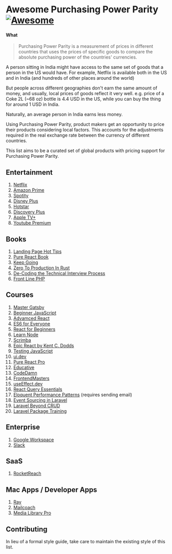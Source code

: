 # Awesome Purchasing Power Parity [![Awesome](https://cdn.rawgit.com/sindresorhus/awesome/d7305f38d29fed78fa85652e3a63e154dd8e8829/media/badge.svg)](https://github.com/sindresorhus/awesome)

#### What

> Purchasing Power Parity is a measurement of prices in different
> countries that uses the prices of specific goods to compare the
> absolute purchasing power of the countries' currencies.

A person sitting in India might have access to the same set of goods that a person in the US would have. For example, Netflix is available both in the US and in India (and hundreds of other places around the world)

But people across different geographies don't earn the same amount of money, and usually, local prices of goods reflect it very well. e.g. price of a Coke 2L (~68 oz) bottle is 4.4 USD in the US, while you can buy the thing for around 1 USD in India.

Naturally, an average person in India earns less money.

Using Purchasing Power Parity, product makers get an opportunity to price their products considering local factors. This accounts for the adjustments required in the real exchange rate between the currency of different countries.

This list aims to be a curated set of global products with pricing support for Purchasing Power Parity.

## Entertainment

1. [Netflix](https://www.netflix.com)
1. [Amazon Prime](https://www.primevideo.com)
1. [Spotity](https://www.spotify.com)
1. [Disney Plus](https://www.disneyplus.com)
1. [Hotstar](https://www.hotstar.com)
1. [Discovery Plus](https://www.discoveryplus.com)
1. [Apple TV+](https://tv.apple.com)
1. [Youtube Premium](https://www.youtube.com/premium)

## Books

1. [Landing Page Hot Tips](https://onepagelove.com/100-tips)
1. [Pure React Book](https://www.purereact.com/)
1. [Keep Going](https://mtrostyle.gumroad.com/l/keepgoing)
1. [Zero To Production In Rust](https://www.zero2prod.com/)
1. [De-Coding the Technical Interview Process](https://technicalinterviews.dev/)
1. [Front Line PHP](https://front-line-php.com/)

## Courses

1. [Master Gatsby](https://mastergatsby.com)
1. [Beginner JavaScript](https://beginnerjavaScript.com)
1. [Advamced React](https://advancedreact.com)
1. [ES6 for Everyone](https://es6.io)
1. [React for Beginners](https://reactforbeginners.com)
1. [Learn Node](https://learnnode.com)
1. [Scrimba](https://www.scrimba.com)
1. [Epic React by Kent C. Dodds](https://epicreact.dev)
1. [Testing JavaScript](https://testingjavascript.com)
1. [ui.dev](https://ui.dev)
1. [Pure React Pro](https://www.purereact.com/)
1. [Educative](https://educative.io)
1. [CodeDamn](https://codedamn.com/)
1. [FrontendMasters](https://frontendmasters.com)
1. [useEffect.dev](https://useeffect.dev)
1. [React Query Essentials](https://learn.tanstack.com/p/react-query-essentials)
1. [Eloquent Performance Patterns](https://eloquent-course.reinink.ca/) (requires sending email)
1. [Event Sourcing in Laravel](https://event-sourcing-laravel.com/)
1. [Laravel Beyond CRUD](https://laravel-beyond-crud.com/)
1. [Laravel Package Training](https://laravelpackage.training/)

## Enterprise

1. [Google Workspace](https://workspace.google.com)
1. [Slack](https://www.slack.com)

## SaaS

1. [RocketReach](https://www.rocketreach.co)

## Mac Apps / Developer Apps

1. [Ray](https://myray.app/)
1. [Mailcoach](https://mailcoach.app/)
1. [Media Library Pro](https://medialibrary.pro/)

## Contributing

In lieu of a formal style guide, take care to maintain the existing style of this list.
